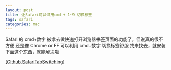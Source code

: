 ```yaml
---
layout: post
title: 让Safari可以试用cmd + 1~9 切换标签
tags: safari
categories: mac
---
```


Safari 的 cmd+数字 被拿去做快速打开浏览器书签页面的功能了，但说真的很不方便 还是像 Chrome or FF 可以利用 cmd+数字 切换标签舒服 找来找去，就安装下面这个东西，就能解决啦

<!--more-->

[\[Github.SafariTabSwitching\]][1]

[1]: https://github.com/rs/SafariTabSwitching
